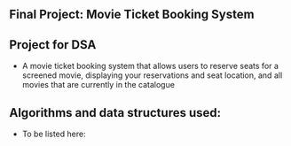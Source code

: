 ## Final Project: Movie Ticket Booking System


## Project for DSA
- A movie ticket booking system that allows users to reserve seats for a screened movie, displaying your reservations and seat location, and all movies that are currently in the catalogue

## Algorithms and data structures used:
- To be listed here: